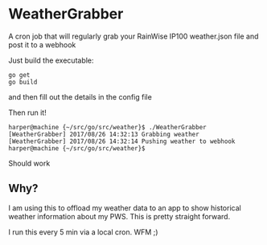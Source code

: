 # WeatherGrabber
A cron job that will regularly grab your RainWise IP100 weather.json file and post it to a webhook 

Just build the executable:

`go get`  
`go build`

and then fill out the details in the config file

Then run it!

    harper@machine {~/src/go/src/weather}$ ./WeatherGrabber
    [WeatherGrabber] 2017/08/26 14:32:13 Grabbing weather
    [WeatherGrabber] 2017/08/26 14:32:14 Pushing weather to webhook
    harper@machine {~/src/go/src/weather}$

Should work

## Why?

I am using this to offload my weather data to an app to show historical weather information about my PWS. This is pretty straight forward. 

I run this every 5 min via a local cron. WFM ;)
